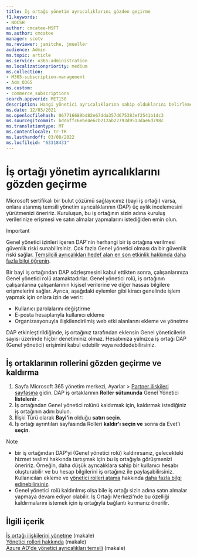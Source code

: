 ```yaml
---
title: İş ortağı yönetim ayrıcalıklarını gözden geçirme
f1.keywords:
- NOCSH
author: cmcatee-MSFT
ms.author: cmcatee
manager: scotv
ms.reviewer: jamitche, jmueller
audience: Admin
ms.topic: article
ms.service: o365-administration
ms.localizationpriority: medium
ms.collection:
- M365-subscription-management
- Adm_O365
ms.custom:
- commerce_subscriptions
search.appverid: MET150
description: Hangi yönetici ayrıcalıklarına sahip olduklarını belirlemek için Microsoft onaylı çözüm sağlayıcıları (iş ortakları) listenizi gözden geçirmeyi ve bu ayrıcalıkları kaldırmayı öğrenin.
ms.date: 12/03/2021
ms.openlocfilehash: 067716689bd82e67dda357d675383ef2541b1dc3
ms.sourcegitcommit: bdd6ffc6ebe4e6cb212ab22793d9513dae6d798c
ms.translationtype: MT
ms.contentlocale: tr-TR
ms.lasthandoff: 03/08/2022
ms.locfileid: "63318431"
---
```

# <a name="review-partner-administrative-privileges"></a>İş ortağı yönetim ayrıcalıklarını gözden geçirme

Microsoft sertifikalı bir bulut çözümü sağlayıcınız (bayi iş ortağı) varsa, onlara atanmış temsili yönetim ayrıcalıklarının (DAP) üç aylık incelemesini yürütmenizi öneririz. Kuruluşun, bu iş ortağının sizin adına kuruluş verilerinize erişmesi ve satın almalar yapmalarını istediğiden emin olun.

> [!IMPORTANT]
> Genel yönetici izinleri içeren DAP'nin herhangi bir iş ortağına verilmesi güvenlik riski sunabilirsiniz. Çok fazla Genel yönetici olması da bir güvenlik riski sağlar. [Temsilcili ayrıcalıkları hedef alan en son etkinlik hakkında daha fazla bilgi öğrenin](https://www.microsoft.com/security/blog/2021/10/25/nobelium-targeting-delegated-administrative-privileges-to-facilitate-broader-attacks/).

Bir bayi iş ortağından DAP sözleşmesini kabul ettikten sonra, çalışanlarınıza Genel yönetici rolü atamaktadırlar. Genel yönetici rolü, iş ortağının çalışanlarına çalışanlarının kişisel verilerine ve diğer hassas bilgilere erişmelerini sağlar. Ayrıca, aşağıdaki eylemler gibi kiracı genelinde işlem yapmak için onlara izin de verir:

- Kullanıcı parolalarını değiştirme
- E-posta hesaplarıyla kullanıcı ekleme
- Organizasyonuyla ilişkilendirilmiş web etki alanlarını ekleme ve yönetme

DAP etkinleştirildiğinde, iş ortağınız tarafından eklensin Genel yöneticilerin sayısı üzerinde hiçbir denetiminiz olmaz. Hesabınıza yalnızca iş ortağı DAP (Genel yönetici) erişimini kabul edebilir veya reddedebilirsiniz.

## <a name="review-and-remove-roles-from-partners"></a>İş ortaklarının rollerini gözden geçirme ve kaldırma

1. Sayfa Microsoft 365 yönetim merkezi, Ayarlar  > <a href="https://go.microsoft.com/fwlink/p/?linkid=2074649" target="_blank">Partner ilişkileri sayfasına</a> gidin. DAP iş ortaklarının **Roller sütununda** Genel Yönetici **listelenir** .
2. İş ortağından Genel yönetici rolünü kaldırmak için, kaldırmak istediğiniz iş ortağının adını bulun.
3. İlişki Türü olarak **Bayi'in** olduğu **satırı seçin**.
4. İş ortağı ayrıntıları sayfasında Rolleri **kaldır'ı seçin ve** sonra da Evet'i **seçin**.

> [!NOTE]
>
> - bir iş ortağından DAP'yi (Genel yönetici rolü) kaldırırsanız, gelecekteki hizmet teslimi hakkında tartışmak için bu iş ortağıyla görüşmenizi öneririz. Örneğin, daha düşük ayrıcalıklara sahip bir kullanıcı hesabı oluşturabilir ve bu hesap bilgilerini iş ortağınız ile paylaşabilirsiniz. Kullanıcıları ekleme ve [yönetici rolleri atama](../admin/add-users/add-users.md) hakkında [daha fazla bilgi edinebilirsiniz](../admin/add-users/assign-admin-roles.md).
> - Genel yönetici rolü kaldırılmış olsa bile iş ortağı sizin adına satın almalar yapmaya devam ediyor olabilir. İş Ortağı Merkezi'nde bu özelliği kaldırmalarını istemek için iş ortağıyla bağlantı kurmanız önerilir.

## <a name="related-content"></a>İlgili içerik

[İş ortağı ilişkilerini yönetme](manage-partners.md) (makale)\
[Yönetici rolleri hakkında](../admin/add-users/about-admin-roles.md) (makale)\
[Azure AD'de yönetici ayrıcalıkları temsili](/partner-center/customers-revoke-admin-privileges#delegated-admin-privileges-in-azure-ad) (makale)
